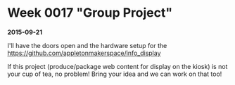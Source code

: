 # Week 0017 "Group Project"
**2015-09-21**

I'll have the doors open and the hardware setup for the https://github.com/appletonmakerspace/info_display

If this project (produce/package web content for display on the kiosk) is not your cup of tea, no problem!  Bring your idea and we can work on that too!
